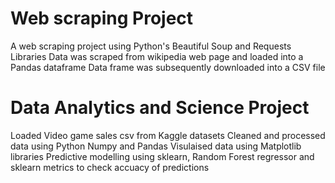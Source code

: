 # Web scraping Project
A web scraping project using Python's Beautiful Soup and Requests Libraries
Data was scraped from wikipedia web page and loaded into a Pandas dataframe
Data frame was subsequently downloaded into a CSV file

# Data Analytics and Science Project
Loaded Video game sales csv from Kaggle datasets
Cleaned and processed data using Python Numpy and Pandas
Visulaised data using Matplotlib libraries
Predictive modelling using sklearn, Random Forest regressor and sklearn metrics to check accuacy of predictions
